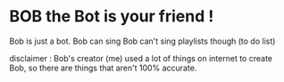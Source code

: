 # BOB the Bot is your friend ! 

Bob is just a bot.
Bob can sing 
Bob can't sing playlists though (to do list)




disclaimer :
Bob's creator (me) used a lot of things on internet to create Bob, so there are things that aren't 100% accurate. 
